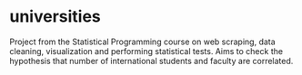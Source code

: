 # universities
Project from the Statistical Programming course on web scraping, data cleaning, visualization and performing statistical tests.
Aims to check the hypothesis that number of international students and faculty are correlated.
